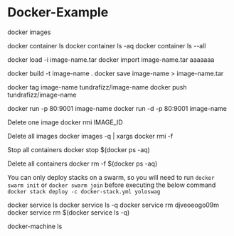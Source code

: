 # Docker-Example

docker images

docker container ls
docker container ls -aq
docker container ls --all

docker load -i image-name.tar
docker import image-name.tar aaaaaaa

docker build -t image-name .
docker save image-name > image-name.tar

docker tag image-name tundrafizz/image-name
docker push tundrafizz/image-name

docker run -p 80:9001 image-name
docker run -d -p 80:9001 image-name

Delete one image
docker rmi IMAGE_ID

Delete all images
docker images -q | xargs docker rmi -f

Stop all containers
docker stop $(docker ps -aq)

Delete all containers
docker rm -f $(docker ps -aq)

You can only deploy stacks on a swarm, so you will need to run `docker swarm init` or `docker swarm join` before executing the below command
`docker stack deploy -c docker-stack.yml yoloswag`

docker service ls
docker service ls -q
docker service rm djveoeogo09m
docker service rm $(docker service ls -q)

docker-machine ls
